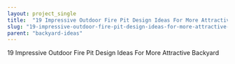 ```yaml
---
layout: project_single
title:  "19 Impressive Outdoor Fire Pit Design Ideas For More Attractive Backyard"
slug: "19-impressive-outdoor-fire-pit-design-ideas-for-more-attractive-backyard"
parent: "backyard-ideas"
---
```

19 Impressive Outdoor Fire Pit Design Ideas For More Attractive Backyard